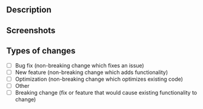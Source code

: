 <!--- Provide a general summary of your changes in the Title above -->

## Description
<!--- Describe your changes in detail -->


## Screenshots
<!--- Add screenshots, if not need delete this header -->

## Types of changes
<!--- What types of changes does your code introduce? Put an `x` in all the boxes that apply: -->
- [ ] Bug fix (non-breaking change which fixes an issue)
- [ ] New feature (non-breaking change which adds functionality)
- [ ] Optimization (non-breaking change which optimizes existing code)
- [ ] Other
- [ ] Breaking change (fix or feature that would cause existing functionality to change)
